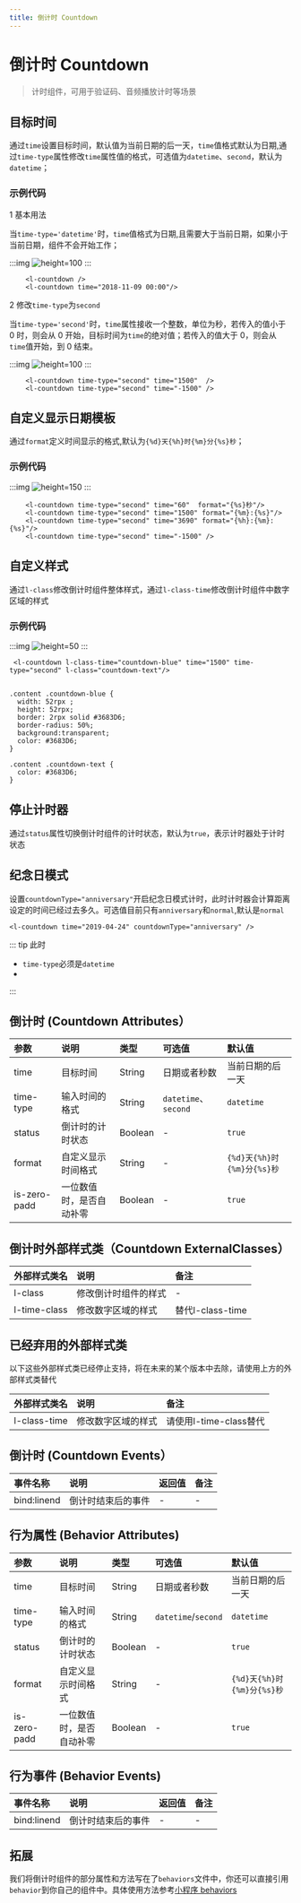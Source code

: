 ```yaml
---
title: 倒计时 Countdown
---
```


# <H2Icon /> 倒计时 Countdown

> 计时组件，可用于验证码、音频播放计时等场景

## 目标时间

通过`time`设置目标时间，默认值为当前日期的后一天，`time`值格式默认为日期,通过`time-type`属性修改`time`属性值的格式，可选值为`datetime`、`second`，默认为`datetime`；

### 示例代码

1 基本用法

当`time-type='datetime'`时，`time`值格式为日期,且需要大于当前日期，如果小于当前日期，组件不会开始工作；

:::img
![height=100](/screenshots/countdown/1.png)
:::

```wxml
    <l-countdown />
    <l-countdown time="2018-11-09 00:00"/>
```

2 修改`time-type`为`second`

当`time-type='second'`时，`time`属性接收一个整数，单位为秒，若传入的值小于 0 时，则会从 0 开始，目标时间为`time`的绝对值；若传入的值大于 0，则会从`time`值开始，到 0 结束。

:::img
![height=100](/screenshots/countdown/2.png)
:::

```wxml
    <l-countdown time-type="second" time="1500"  />
    <l-countdown time-type="second" time="-1500" />
```

## 自定义显示日期模板

通过`format`定义时间显示的格式,默认为`{%d}天{%h}时{%m}分{%s}秒`；

### 示例代码

:::img
![height=150](/screenshots/countdown/3.png)
:::

```wxml
    <l-countdown time-type="second" time="60"  format="{%s}秒"/>
    <l-countdown time-type="second" time="1500" format="{%m}:{%s}"/>
    <l-countdown time-type="second" time="3690" format="{%h}:{%m}:{%s}"/>
    <l-countdown time-type="second" time="-1500" />

```

## 自定义样式

通过`l-class`修改倒计时组件整体样式，通过`l-class-time`修改倒计时组件中数字区域的样式

### 示例代码

:::img
![height=50](/screenshots/countdown/4.png)
:::

```wxml
 <l-countdown l-class-time="countdown-blue" time="1500" time-type="second" l-class="countdown-text"/>
```

```wxss

.content .countdown-blue {
  width: 52rpx ;
  height: 52rpx;
  border: 2rpx solid #3683D6;
  border-radius: 50%;
  background:transparent;
  color: #3683D6;
}

.content .countdown-text {
  color: #3683D6;
}

```

## 停止计时器

通过`status`属性切换倒计时组件的计时状态，默认为`true`，表示计时器处于计时状态

## 纪念日模式

设置`countdownType="anniversary"`开启纪念日模式计时，此时计时器会计算距离设定的时间已经过去多久。可选值目前只有`anniversary`和`normal`,默认是`normal`

```wxml
<l-countdown time="2019-04-24" countdownType="anniversary" />
```

::: tip 此时
 * `time-type`必须是`datetime`
 * 
:::

## 倒计时 (Countdown Attributes）

| 参数         | 说明                     | 类型    | 可选值               | 默认值                     |
| :----------- | :----------------------- | :------ | :------------------- | :------------------------- |
| time         | 目标时间                 | String  | 日期或者秒数         | 当前日期的后一天           |
| time-type    | 输入时间的格式           | String  | `datetime`、`second` | `datetime`                 |
| status       | 倒计时的计时状态         | Boolean | -                    | `true`                     |
| format       | 自定义显示时间格式       | String  | -                    | `{%d}天{%h}时{%m}分{%s}秒` |
| is-zero-padd | 一位数值时，是否自动补零 | Boolean | -                    | `true`                     |

## 倒计时外部样式类（Countdown ExternalClasses）
| 外部样式类名 | 说明 | 备注 |
| :--------- | :----------------- | :----- |
| l-class      | 修改倒计时组件的样式     | -|
| l-time-class | 修改数字区域的样式 | 替代l-class-time |


## 已经弃用的外部样式类
以下这些外部样式类已经停止支持，将在未来的某个版本中去除，请使用上方的外部样式类替代

| 外部样式类名 | 说明 | 备注 |
| :--------- | :----------------- | :----- |
| l-class-time | 修改数字区域的样式 | 请使用l-time-class替代|


## 倒计时 (Countdown Events）

| 事件名称 | 说明               | 返回值 | 备注 |
| :------- | :----------------- | :----- | :--- |
| bind:linend   | 倒计时结束后的事件 | -      | -    |

## 行为属性 (Behavior Attributes)

| 参数         | 说明                     | 类型    | 可选值              | 默认值                     |
| :----------- | :----------------------- | :------ | :------------------ | :------------------------- |
| time         | 目标时间                 | String  | 日期或者秒数        | 当前日期的后一天           |
| time-type    | 输入时间的格式           | String  | `datetime`/`second` | `datetime`                 |
| status       | 倒计时的计时状态         | Boolean | -                   | `true`                     |
| format       | 自定义显示时间格式       | String  | -                   | `{%d}天{%h}时{%m}分{%s}秒` |
| is-zero-padd | 一位数值时，是否自动补零 | Boolean | -                   | `true`                     |

## 行为事件 (Behavior Events)

| 事件名称    | 说明               | 返回值 | 备注 |
| :---------- | :----------------- | :----- | :--- |
| bind:linend | 倒计时结束后的事件 | -      | -    |

## 拓展

我们将倒计时组件的部分属性和方法写在了`behaviors`文件中，你还可以直接引用`behavior`到你自己的组件中。具体使用方法参考[小程序 behaviors](https://developers.weixin.qq.com/miniprogram/dev/framework/custom-component/behaviors.html)

<RightMenu />
